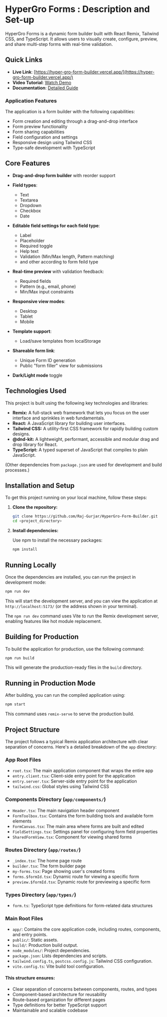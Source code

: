 # HyperGro Forms : Description and Set-up

HyperGro Forms is a dynamic form builder built with React Remix, Tailwind CSS, and TypeScript. It allows users to visually create, configure, preview, and share multi-step forms with real-time validation.

## Quick Links

-  **Live Link**: [https://hyper-gro-form-builder.vercel.app/](https://hyper-gro-form-builder.vercel.app/)
-  **Video Tutorial**: [Watch Demo](https://www.youtube.com/watch?v=your-video-id)
-  **Documentation**: [Detailed Guide](https://github.com/Raj-Gurjar/HyperGro-Form-Builder/blob/85f7ba05985f47d569244eaea0fb2bfabd7201cd/README.md)

### Application Features

The application is a form builder with the following capabilities:

- Form creation and editing through a drag-and-drop interface
- Form preview functionality
- Form sharing capabilities
- Field configuration and settings
- Responsive design using Tailwind CSS
- Type-safe development with TypeScript

## Core Features

- **Drag-and-drop form builder** with reorder support
- **Field types**:
  - Text
  - Textarea
  - Dropdown
  - Checkbox
  - Date
- **Editable field settings for each field type**:

  - Label
  - Placeholder
  - Required toggle
  - Help text
  - Validation (Min/Max length, Pattern matching)
  - and other according to form feild type

- **Real-time preview** with validation feedback:
  - Required fields
  - Pattern (e.g., email, phone)
  - Min/Max input constraints
- **Responsive view modes**:
  - Desktop
  - Tablet
  - Mobile
- **Template support**:
  - Load/save templates from localStorage
- **Shareable form link**:
  - Unique Form ID generation
  - Public "form filler" view for submissions
- **Dark/Light mode** toggle

## Technologies Used

This project is built using the following key technologies and libraries:

- **Remix:** A full-stack web framework that lets you focus on the user interface and sprinkles in web fundamentals.
- **React:** A JavaScript library for building user interfaces.
- **Tailwind CSS:** A utility-first CSS framework for rapidly building custom designs.
- **@dnd-kit:** A lightweight, performant, accessible and modular drag and drop library for React.
- **TypeScript:** A typed superset of JavaScript that compiles to plain JavaScript.

(Other dependencies from `package.json` are used for development and build processes.)

## Installation and Setup

To get this project running on your local machine, follow these steps:

1.  **Clone the repository:**

    ```bash
    git clone https://github.com/Raj-Gurjar/HyperGro-Form-Builder.git
    cd <project_directory>
    ```

2.  **Install dependencies:**

    Use npm to install the necessary packages:

    ```bash
    npm install
    ```

## Running Locally

Once the dependencies are installed, you can run the project in development mode:

```bash
npm run dev
```

This will start the development server, and you can view the application at `http://localhost:5173/` (or the address shown in your terminal).

The `npm run dev` command uses Vite to run the Remix development server, enabling features like hot module replacement.

## Building for Production

To build the application for production, use the following command:

```bash
npm run build
```

This will generate the production-ready files in the `build` directory.

## Running in Production Mode

After building, you can run the compiled application using:

```bash
npm start
```

This command uses `remix-serve` to serve the production build.

## Project Structure

The project follows a typical Remix application architecture with clear separation of concerns. Here's a detailed breakdown of the `app` directory:

### App Root Files

- `root.tsx`: The main application component that wraps the entire app
- `entry.client.tsx`: Client-side entry point for the application
- `entry.server.tsx`: Server-side entry point for the application
- `tailwind.css`: Global styles using Tailwind CSS

### Components Directory (`app/components/`)

- `Header.tsx`: The main navigation header component
- `FormToolbox.tsx`: Contains the form building tools and available form elements
- `FormCanvas.tsx`: The main area where forms are built and edited
- `FieldSettings.tsx`: Settings panel for configuring form field properties
- `SharedFormView.tsx`: Component for viewing shared forms

### Routes Directory (`app/routes/`)

- `_index.tsx`: The home page route
- `builder.tsx`: The form builder page
- `my-forms.tsx`: Page showing user's created forms
- `forms.$formId.tsx`: Dynamic route for viewing a specific form
- `preview.$formId.tsx`: Dynamic route for previewing a specific form

### Types Directory (`app/types/`)

- `form.ts`: TypeScript type definitions for form-related data structures

### Main Root Files

- `app/`: Contains the core application code, including routes, components, and entry points.
- `public/`: Static assets.
- `build/`: Production build output.
- `node_modules/`: Project dependencies.
- `package.json`: Lists dependencies and scripts.
- `tailwind.config.ts`, `postcss.config.js`: Tailwind CSS configuration.
- `vite.config.ts`: Vite build tool configuration.

#### This structure ensures:

- Clear separation of concerns between components, routes, and types
- Component-based architecture for reusability
- Route-based organization for different pages
- Type definitions for better TypeScript support
- Maintainable and scalable codebase
